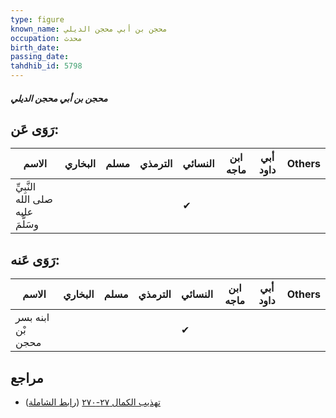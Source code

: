 ```yaml
---
type: figure
known_name: محجن بن أبي محجن الديلي
occupation: محدث
birth_date:
passing_date:
tahdhib_id: 5798
---
```

##### محجن بن أبي محجن الديلي

## رَوَى عَن:
| الاسم                             | البخاري | مسلم | الترمذي | النسائي | ابن ماجه | أبي داود | Others |
| --------------------------------- | ------- | ---- | ------- | ------- | -------- | -------- | ------ |
| النَّبِيِّ صلى الله عليه وسَلَّمَ |         |      |         | ✔       |          |          |        |
## رَوَى عَنه:
| الاسم             | البخاري | مسلم | الترمذي | النسائي | ابن ماجه | أبي داود | Others |
| ----------------- | ------- | ---- | ------- | ------- | -------- | -------- | ------ |
| ابنه بسر بْن محجن |         |      |         | ✔       |          |          |        |
## مراجع
- [تهذيب الكمال ٢٧-٢٧٠](obsidian://open?vault=Tahdhib-al-Kamal&file=Figures/٥٧٩٨-محجن%20بن%20أبي%20محجن%20الديلي) ([رابط الشاملة](https://shamela.ws/book/3722/14659))